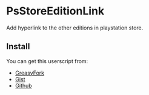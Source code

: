 # PsStoreEditionLink

Add hyperlink to the other editions in playstation store.

## Install

You can get this userscript from:

* [GreasyFork](https://greasyfork.org/scripts/455098)
* [Gist](https://gist.github.com/rod24574575/23c88840b5c14d6bc5c61c5836a01db1)
* [Github](https://github.com/rod24574575/PsStoreEditionLink)
